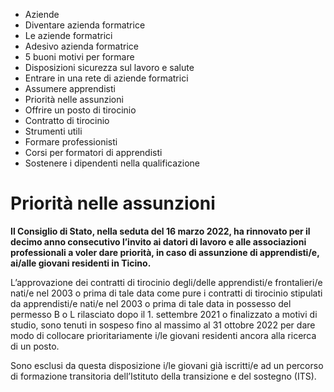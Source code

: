  * Aziende
  * Diventare azienda formatrice
  * Le aziende formatrici
  * Adesivo azienda formatrice
  * 5 buoni motivi per formare
  * Disposizioni sicurezza sul lavoro e salute
  * Entrare in una rete di aziende formatrici
  * Assumere apprendisti
  * Priorità nelle assunzioni
  * Offrire un posto di tirocinio
  * Contratto di tirocinio
  * Strumenti utili
  * Formare professionisti
  * Corsi per formatori di apprendisti
  * Sostenere i dipendenti nella qualificazione

#  Priorità nelle assunzioni

**Il Consiglio di Stato, nella seduta del 16 marzo 2022, ha rinnovato per il
decimo anno consecutivo l’invito ai datori di lavoro e alle associazioni
professionali a voler dare priorità, in caso di assunzione di apprendisti/e,
ai/alle giovani residenti in Ticino.**

L’approvazione dei contratti di tirocinio degli/delle apprendisti/e
frontalieri/e nati/e nel 2003 o prima di tale data come pure i contratti di
tirocinio stipulati da apprendisti/e nati/e nel 2003 o prima di tale data in
possesso del permesso B o L rilasciato dopo il 1. settembre 2021 o finalizzato
a motivi di studio, sono tenuti in sospeso fino al massimo al 31 ottobre 2022
per dare modo di collocare prioritariamente i/le giovani residenti ancora alla
ricerca di un posto.

Sono esclusi da questa disposizione i/le giovani già iscritti/e ad un percorso
di formazione transitoria dell’Istituto della transizione e del sostegno
(ITS).


